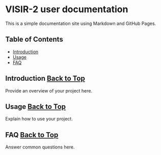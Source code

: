# VISIR-2 user documentation

This is a simple documentation site using Markdown and GitHub Pages.

## Table of Contents

- [Introduction](#introduction)
- [Usage](#usage)
- [FAQ](#faq)

## Introduction [Back to Top](#visir-2-usr-documentation)

Provide an overview of your project here.

## Usage [Back to Top](#visir-2-usr-documentation)

Explain how to use your project.

## FAQ [Back to Top](#visir-2-usr-documentation)

Answer common questions here.
